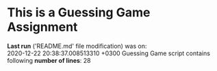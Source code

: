 # This is a Guessing Game Assignment  
**Last run** ('README.md' file modification) was on:  
2020-12-22 20:38:37.008513310 +0300
Guessing Game script contains following **number of lines**:
28
